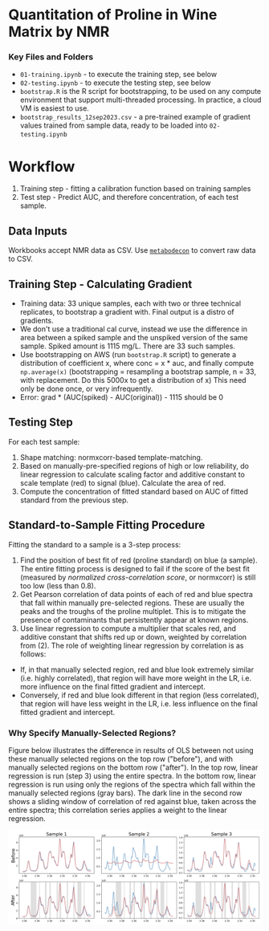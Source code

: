 # Quantitation of Proline in Wine Matrix by NMR

### Key Files and Folders

* `01-training.ipynb` - to execute the training step, see below
* `02-testing.ipynb` - to execute the testing step, see below
* `bootstrap.R` is the R script for bootstrapping, to be used on any compute environment that support multi-threaded processing. In practice, a cloud VM is easiest to use.
* `bootstrap_results_12sep2023.csv` - a pre-trained example of gradient values trained from sample data, ready to be loaded into `02-testing.ipynb`

# Workflow

1. Training step - fitting a calibration function based on training samples
2. Test step - Predict AUC, and therefore concentration, of each test sample. 

## Data Inputs

Workbooks accept NMR data as CSV. Use [`metabodecon`](https://github.com/spang-lab/metabodecon) to convert raw data to CSV. 

## Training Step - Calculating Gradient

* Training data: 33 unique samples, each with two or three technical replicates, to bootstrap a gradient with. Final output is a distro of gradients. 
* We don't use a traditional cal curve, instead we use the difference in area between a spiked sample and the unspiked version of the same sample. Spiked amount is 1115 mg/L. There are 33 such samples. 
* Use bootstrapping on AWS (run `bootstrap.R` script) to generate a distribution of coefficient x, where conc = x * auc, and finally compute `np.average(x)` (bootstrapping = resampling a bootstrap sample, n = 33, with replacement. Do this 5000x to get a distribution of x) This need only be done once, or very infrequently. 
* Error: grad * (AUC(spiked) - AUC(original)) - 1115 should be 0

## Testing Step

For each test sample:

1. Shape matching: normxcorr-based template-matching. 
2. Based on manually-pre-specified regions of high or low reliability, do linear regression to calculate scaling factor and additive constant to scale template (red) to signal (blue). Calculate the area of red. 
3. Compute the concentration of fitted standard based on AUC of fitted standard from the previous step. 

## Standard-to-Sample Fitting Procedure

Fitting the standard to a sample is a 3-step process:
1. Find the position of best fit of red (proline standard) on blue (a sample). The entire fitting process is designed to fail if the score of the best fit (measured by *normalized cross-correlation score*, or normxcorr) is still too low (less than 0.8). 
2. Get Pearson correlation of data points of each of red and blue spectra that fall within manually pre-selected regions. These are usually the peaks and the troughs of the proline multiplet. This is to mitigate the presence of contaminants that persistently appear at known regions. 
3. Use linear regression to compute a multiplier that scales red, and additive constant that shifts red up or down, weighted by correlation from (2). The role of weighting linear regression by correlation is as follows:
  * If, in that manually selected region, red and blue look extremely similar (i.e. highly correlated), that region will have more weight in the LR, i.e. more influence on the final fitted gradient and intercept.
  * Conversely, if red and blue look different in that region (less correlated), that region will have less weight in the LR, i.e. less influence on the final fitted gradient and intercept.

### Why Specify Manually-Selected Regions?

Figure below illustrates the difference in results of OLS between not using these manually selected regions on the top row ("before"), and with manually selected regions on the bottom row ("after"). In the top row, linear regression is run (step 3) using the entire spectra. In the bottom row, linear regression is run using only the regions of the spectra which fall within the manually selected regions (gray bars). The dark line in the second row shows a sliding window of correlation of red against blue, taken across the entire spectra; this correlation series applies a weight to the linear regression. 

![Alt text](https://github.com/AWRIMetabolomics/nmr-pro-quant/blob/master/assets/before_and_after.png)

